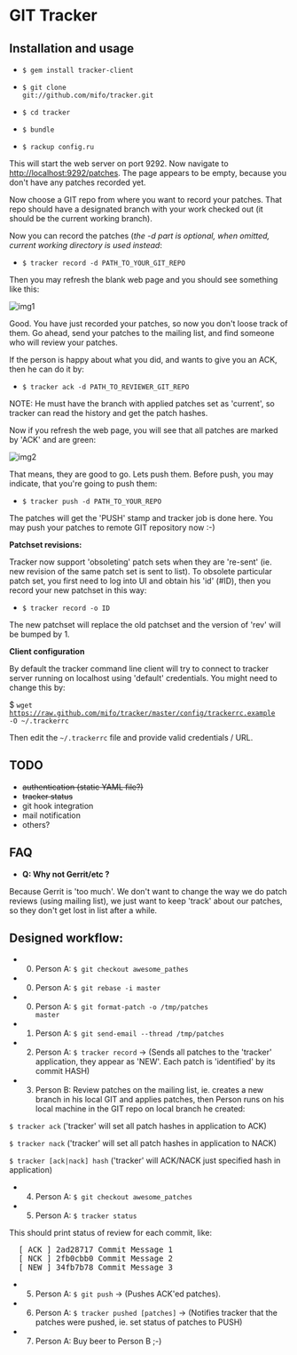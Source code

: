 GIT Tracker
==============

Installation and usage
-------------

* <code>$ gem install tracker-client</code>

* <code>$ git clone git://github.com/mifo/tracker.git</code>
* <code>$ cd tracker</code>
* <code>$ bundle</code>
* <code>$ rackup config.ru</code>

This will start the web server on port 9292. Now navigate to [http://localhost:9292/patches](http://localhost:9292/patches).
The page appears to be empty, because you don't have any patches recorded yet.

Now choose a GIT repo from where you want to record your patches. That repo
should have a designated branch with your work checked out (it should be the current working branch).

Now you can record the patches (<em>the -d part is optional, when omitted, current
working directory is used instead</em>:

* <code>$ tracker record -d PATH_TO_YOUR_GIT_REPO</code>

Then you may refresh the blank web page and you should see something like this:

![img1](http://omicron.mifo.sk/tracker_1.png)

Good. You have just recorded your patches, so now you don't loose track of them.
Go ahead, send your patches to the mailing list, and find someone who will review your patches.

If the person is happy about what you did, and wants to give you an ACK, then he can do it by:

* <code>$ tracker ack -d PATH_TO_REVIEWER_GIT_REPO</code>

NOTE: He must have the branch with applied patches set as 'current', so tracker can
read the history and get the patch hashes.

Now if you refresh the web page, you will see that all patches are marked by
'ACK' and are green:

![img2](http://omicron.mifo.sk/tracker_2.png)

That means, they are good to go. Lets push them. Before push, you may indicate,
that you're going to push them:

* <code>$ tracker push -d PATH_TO_YOUR_REPO</code>

The patches will get the 'PUSH' stamp and tracker job is done here. You may push
your patches to remote GIT repository now :-)

<b>Patchset revisions:</b>

Tracker now support 'obsoleting' patch sets when they are 're-sent' (ie. new
revision of the same patch set is sent to list). To obsolete particular patch
set, you first need to log into UI and obtain his 'id' (#ID), then you record
your new patchset in this way:

* <code>$ tracker record -o ID</code>

The new patchset will replace the old patchset and the version of 'rev' will
be bumped by 1.

<b>Client configuration</b>

By default the tracker command line client will try to connect to tracker
server running on localhost using 'default' credentials. You might need
to change this by:

$ <code>wget https://raw.github.com/mifo/tracker/master/config/trackerrc.example -O ~/.trackerrc</code>

Then edit the <code>~/.trackerrc</code> file and provide valid credentials / URL.

TODO
---------

* <del>authentication (static YAML file?)</del>
* <del>tracker status</del>
* git hook integration
* mail notification
* others?


FAQ
---------

* <b>Q: Why not Gerrit/etc ?</b>

Because Gerrit is 'too much'. We don't want to change the way we do patch
reviews (using mailing list), we just want to keep 'track' about our patches, so
they don't get lost in list after a while.


Designed workflow:
---------

* 0. Person A: <code>$ git checkout awesome_pathes</code>
* 0. Person A: <code>$ git rebase -i master</code>
* 0. Person A: <code>$ git format-patch -o /tmp/patches master</code>
* 1. Person A: <code>$ git send-email --thread /tmp/patches</code>
* 2. Person A: <code>$ tracker record</code> -> (Sends all patches to the 'tracker' application, they appear as 'NEW'. Each patch is 'identified' by its commit HASH)

* 3. Person B: Review patches on the mailing list, ie. creates a new branch in his local GIT and applies patches, then Person runs on his local machine in the GIT repo on local branch he created:

<code>$ tracker ack</code>
('tracker' will set all patch hashes in application to ACK)

<code>$ tracker nack</code>
('tracker' will set all patch hashes in application to NACK)

<code>$ tracker [ack|nack] hash</code>
('tracker' will ACK/NACK just specified hash in application)

* 4. Person A: <code>$ git checkout awesome_patches</code>
* 5. Person A: <code>$ tracker status</code>

This should print status of review for each commit, like:

<pre>
  [ ACK ] 2ad28717 Commit Message 1
  [ NCK ] 2fb0cbb0 Commit Message 2
  [ NEW ] 34fb7b78 Commit Message 3
</pre>

* 5. Person A: <code>$ git push</code> -> (Pushes ACK'ed patches).
* 6. Person A: <code>$ tracker pushed [patches]</code> -> (Notifies tracker that the patches were pushed, ie. set status of patches to PUSH)
* 7. Person A: Buy beer to Person B ;-)
